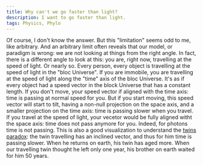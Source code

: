 ```yaml
---
title: Why can't we go faster than light?
description: I want to go faster than light.
tags: Physics, Phylo
---
```


Of course, I don't know the answer.
But this "limitation" seems odd to me, like arbitrary.
And an arbitrary limit often reveals that our model, or paradigm is wrong: we are not looking at things from the right angle.
In fact, there is a different angle to look at this: you are, right now, travelling at the speed of light.
Or nearly so.
Every person, every object is travelling at the speed of light in the "bloc Universe".
If you are immobile, you are travelling at the speed of light along the "time" axis of the bloc Universe.
It's as if every object had a speed vector in the block Universe that has a constant length.
If you don't move, your speed vector if aligned with the time axis: time is passing at normal speed for you.
But if you start moving, this speed vector will start to tilt, having a non-null projection on the space axis, and a smaller projection on the time axis: time is passing slower when you travel.
If you travel at the speed of light, your vecetor would be fully aligned witht the space axis: time does not pass anymore for you.
Indeed, for photons time is not passing.
This is also a good visualization to understand the [twins paradox](http://en.wikipedia.org/wiki/Twin_paradox): the twin travelling has an inclined vector, and thus for him time is passing slower.
When he returns on earth, his twin has aged more.
When our travelling twin thought he left only one year, his brother on earth waited for him 50 years. 

